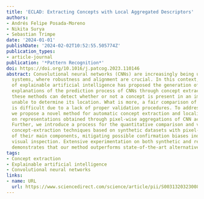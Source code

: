 ```yaml
---
title: 'ECLAD: Extracting Concepts with Local Aggregated Descriptors'
authors:
- Andrés Felipe Posada-Moreno
- Nikita Surya
- Sebastian Trimpe
date: '2024-01-01'
publishDate: '2024-02-02T10:52:55.505774Z'
publication_types:
- article-journal
publication: '*Pattern Recognition*'
doi: https://doi.org/10.1016/j.patcog.2023.110146
abstract: Convolutional neural networks (CNNs) are increasingly being used in critical
  systems, where robustness and alignment are crucial. In this context, the field
  of explainable artificial intelligence has proposed the generation of high-level
  explanations of the prediction process of CNNs through concept extraction. While
  these methods can detect whether or not a concept is present in an image, they are
  unable to determine its location. What is more, a fair comparison of such approaches
  is difficult due to a lack of proper validation procedures. To address these issues,
  we propose a novel method for automatic concept extraction and localization based
  on representations obtained through pixel-wise aggregations of CNN activation maps.
  Further, we introduce a process for the quantitative comparison and validation of
  concept-extraction techniques based on synthetic datasets with pixel-wise annotations
  of their main components, mitigating possible confirmation biases induced by human
  visual inspection. Extensive experimentation on both synthetic and real-world datasets
  demonstrates that our method outperforms state-of-the-art alternatives.
tags:
- Concept extraction
- Explainable artificial intelligence
- Convolutional neural networks
links:
- name: URL
  url: https://www.sciencedirect.com/science/article/pii/S0031320323008439
---
```

